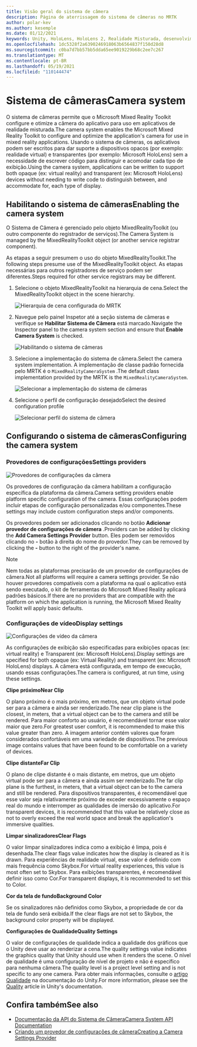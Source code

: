 ```yaml
---
title: Visão geral do sistema de câmera
description: Página de aterrissagem do sistema de câmeras no MRTK
author: polar-kev
ms.author: kesemple
ms.date: 01/12/2021
keywords: Unity, HoloLens, HoloLens 2, Realidade Misturada, desenvolvimento, MRTK, Câmera,
ms.openlocfilehash: 1dc5328f2a6390246918063b6564837f150d28d8
ms.sourcegitcommit: c0ba7d7bb57bb5dda65ee9019229b68c2ee7c267
ms.translationtype: MT
ms.contentlocale: pt-BR
ms.lasthandoff: 05/19/2021
ms.locfileid: "110144474"
---
```

# <a name="camera-system"></a><span data-ttu-id="e22a5-104">Sistema de câmeras</span><span class="sxs-lookup"><span data-stu-id="e22a5-104">Camera system</span></span>

<span data-ttu-id="e22a5-105">O sistema de câmeras permite que o Microsoft Mixed Reality Toolkit configure e otimize a câmera do aplicativo para uso em aplicativos de realidade misturada.</span><span class="sxs-lookup"><span data-stu-id="e22a5-105">The camera system enables the Microsoft Mixed Reality Toolkit to configure and optimize the application's camera for use in mixed reality applications.</span></span> <span data-ttu-id="e22a5-106">Usando o sistema de câmeras, os aplicativos podem ser escritos para dar suporte a dispositivos opacos (por exemplo: realidade virtual) e transparentes (por exemplo: Microsoft HoloLens) sem a necessidade de escrever código para distinguir e acomodar cada tipo de exibição.</span><span class="sxs-lookup"><span data-stu-id="e22a5-106">Using the camera system, applications can be written to support both opaque (ex: virtual reality) and transparent (ex: Microsoft HoloLens) devices without needing to write code to distinguish between, and accommodate for, each type of display.</span></span>

## <a name="enabling-the-camera-system"></a><span data-ttu-id="e22a5-107">Habilitando o sistema de câmeras</span><span class="sxs-lookup"><span data-stu-id="e22a5-107">Enabling the camera system</span></span>

<span data-ttu-id="e22a5-108">O Sistema de Câmera é gerenciado pelo objeto MixedRealityToolkit (ou outro componente do registrador de serviços).</span><span class="sxs-lookup"><span data-stu-id="e22a5-108">The Camera System is managed by the MixedRealityToolkit object (or another service registrar component).</span></span>

<span data-ttu-id="e22a5-109">As etapas a seguir presumem o uso do objeto MixedRealityToolkit.</span><span class="sxs-lookup"><span data-stu-id="e22a5-109">The following steps presume use of the MixedRealityToolkit object.</span></span> <span data-ttu-id="e22a5-110">As etapas necessárias para outros registradores de serviço podem ser diferentes.</span><span class="sxs-lookup"><span data-stu-id="e22a5-110">Steps required for other service registrars may be different.</span></span>

1. <span data-ttu-id="e22a5-111">Selecione o objeto MixedRealityToolkit na hierarquia de cena.</span><span class="sxs-lookup"><span data-stu-id="e22a5-111">Select the MixedRealityToolkit object in the scene hierarchy.</span></span>

    ![Hierarquia de cena configurada do MRTK](../images/MRTK_ConfiguredHierarchy.png)

2. <span data-ttu-id="e22a5-113">Navegue pelo painel Inspetor até a seção sistema de câmeras e verifique se **Habilitar Sistema de Câmera** está marcado.</span><span class="sxs-lookup"><span data-stu-id="e22a5-113">Navigate the Inspector panel to the camera system section and ensure that **Enable Camera System** is checked.</span></span>

    ![Habilitando o sistema de câmeras](../images/camera-system/EnableCameraSystem.png)

3. <span data-ttu-id="e22a5-115">Selecione a implementação do sistema de câmera.</span><span class="sxs-lookup"><span data-stu-id="e22a5-115">Select the camera system implementation.</span></span> <span data-ttu-id="e22a5-116">A implementação de classe padrão fornecida pelo MRTK é o `MixedRealityCameraSystem` .</span><span class="sxs-lookup"><span data-stu-id="e22a5-116">The default class implementation provided by the MRTK is the `MixedRealityCameraSystem`.</span></span>

    ![Selecionar a implementação do sistema de câmeras](../images/camera-system/SelectCameraSystemType.png)

4. <span data-ttu-id="e22a5-118">Selecione o perfil de configuração desejado</span><span class="sxs-lookup"><span data-stu-id="e22a5-118">Select the desired configuration profile</span></span>

    ![Selecionar perfil do sistema de câmera](../images/camera-system/SelectCameraProfile.png)

## <a name="configuring-the-camera-system"></a><span data-ttu-id="e22a5-120">Configurando o sistema de câmeras</span><span class="sxs-lookup"><span data-stu-id="e22a5-120">Configuring the camera system</span></span>

### <a name="settings-providers"></a><span data-ttu-id="e22a5-121">Provedores de configurações</span><span class="sxs-lookup"><span data-stu-id="e22a5-121">Settings providers</span></span>

![Provedores de configurações da câmera](../images/camera-system/CameraSettingsProviders.png)

<span data-ttu-id="e22a5-123">Os provedores de configuração da câmera habilitam a configuração específica da plataforma da câmera.</span><span class="sxs-lookup"><span data-stu-id="e22a5-123">Camera setting providers enable platform specific configuration of the camera.</span></span> <span data-ttu-id="e22a5-124">Essas configurações podem incluir etapas de configuração personalizadas e/ou componentes.</span><span class="sxs-lookup"><span data-stu-id="e22a5-124">These settings may include custom configuration steps and/or components.</span></span>

<span data-ttu-id="e22a5-125">Os provedores podem ser adicionados clicando no botão **Adicionar provedor de configurações de câmera** .</span><span class="sxs-lookup"><span data-stu-id="e22a5-125">Providers can be added by clicking the **Add Camera Settings Provider** button.</span></span> <span data-ttu-id="e22a5-126">Eles podem ser removidos clicando no **-** botão à direita do nome do provedor.</span><span class="sxs-lookup"><span data-stu-id="e22a5-126">They can be removed by clicking the **-** button to the right of the provider's name.</span></span>

> [!Note]
> <span data-ttu-id="e22a5-127">Nem todas as plataformas precisarão de um provedor de configurações de câmera.</span><span class="sxs-lookup"><span data-stu-id="e22a5-127">Not all platforms will require a camera settings provider.</span></span> <span data-ttu-id="e22a5-128">Se não houver provedores compatíveis com a plataforma na qual o aplicativo está sendo executado, o kit de ferramentas do Microsoft Mixed Reality aplicará padrões básicos.</span><span class="sxs-lookup"><span data-stu-id="e22a5-128">If there are no providers that are compatible with the platform on which the application is running, the Microsoft Mixed Reality Toolkit will apply basic defaults.</span></span>

### <a name="display-settings"></a><span data-ttu-id="e22a5-129">Configurações de vídeo</span><span class="sxs-lookup"><span data-stu-id="e22a5-129">Display settings</span></span>

![Configurações de vídeo da câmera](../images/camera-system/CameraDisplaySettings.png)

<span data-ttu-id="e22a5-131">As configurações de exibição são especificadas para exibições opacas (ex: virtual reality) e Transparent (ex: Microsoft HoloLens).</span><span class="sxs-lookup"><span data-stu-id="e22a5-131">Display settings are specified for both opaque (ex: Virtual Reality) and transparent (ex: Microsoft HoloLens) displays.</span></span> <span data-ttu-id="e22a5-132">A câmera está configurada, em tempo de execução, usando essas configurações.</span><span class="sxs-lookup"><span data-stu-id="e22a5-132">The camera is configured, at run time, using these settings.</span></span>

<span data-ttu-id="e22a5-133">**Clipe próximo**</span><span class="sxs-lookup"><span data-stu-id="e22a5-133">**Near Clip**</span></span>

<span data-ttu-id="e22a5-134">O plano próximo é o mais próximo, em metros, que um objeto virtual pode ser para a câmera e ainda ser renderizado.</span><span class="sxs-lookup"><span data-stu-id="e22a5-134">The near clip plane is the closest, in meters, that a virtual object can be to the camera and still be rendered.</span></span> <span data-ttu-id="e22a5-135">Para maior conforto ao usuário, é recomendável tornar esse valor maior que zero.</span><span class="sxs-lookup"><span data-stu-id="e22a5-135">For greatest user comfort, it is recommended to make this value greater than zero.</span></span> <span data-ttu-id="e22a5-136">A imagem anterior contém valores que foram considerados confortáveis em uma variedade de dispositivos.</span><span class="sxs-lookup"><span data-stu-id="e22a5-136">The previous image contains values that have been found to be comfortable on a variety of devices.</span></span>

<span data-ttu-id="e22a5-137">**Clipe distante**</span><span class="sxs-lookup"><span data-stu-id="e22a5-137">**Far Clip**</span></span>

<span data-ttu-id="e22a5-138">O plano de clipe distante é o mais distante, em metros, que um objeto virtual pode ser para a câmera e ainda assim ser renderizado.</span><span class="sxs-lookup"><span data-stu-id="e22a5-138">The far clip plane is the furthest, in meters, that a virtual object can be to the camera and still be rendered.</span></span> <span data-ttu-id="e22a5-139">Para dispositivos transparentes, é recomendável que esse valor seja relativamente próximo de exceder excessivamente o espaço real do mundo e interromper as qualidades de imersão do aplicativo.</span><span class="sxs-lookup"><span data-stu-id="e22a5-139">For transparent devices, it is recommended that this value be relatively close as not to overly exceed the real world space and break the application's immersive qualities.</span></span>

<span data-ttu-id="e22a5-140">**Limpar sinalizadores**</span><span class="sxs-lookup"><span data-stu-id="e22a5-140">**Clear Flags**</span></span>

<span data-ttu-id="e22a5-141">O valor limpar sinalizadores indica como a exibição é limpa, pois é desenhada.</span><span class="sxs-lookup"><span data-stu-id="e22a5-141">The clear flags value indicates how the display is cleared as it is drawn.</span></span> <span data-ttu-id="e22a5-142">Para experiências de realidade virtual, esse valor é definido com mais frequência como Skybox.</span><span class="sxs-lookup"><span data-stu-id="e22a5-142">For virtual reality experiences, this value is most often set to Skybox.</span></span> <span data-ttu-id="e22a5-143">Para exibições transparentes, é recomendável definir isso como Cor.</span><span class="sxs-lookup"><span data-stu-id="e22a5-143">For transparent displays, it is recommended to set this to Color.</span></span>

<span data-ttu-id="e22a5-144">**Cor da tela de fundo**</span><span class="sxs-lookup"><span data-stu-id="e22a5-144">**Background Color**</span></span>

<span data-ttu-id="e22a5-145">Se os sinalizadores não definidos como Skybox, a propriedade de cor da tela de fundo será exibida.</span><span class="sxs-lookup"><span data-stu-id="e22a5-145">If the clear flags are not set to Skybox, the background color property will be displayed.</span></span>

<span data-ttu-id="e22a5-146">**Configurações de Qualidade**</span><span class="sxs-lookup"><span data-stu-id="e22a5-146">**Quality Settings**</span></span>

<span data-ttu-id="e22a5-147">O valor de configurações de qualidade indica a qualidade dos gráficos que o Unity deve usar ao renderizar a cena.</span><span class="sxs-lookup"><span data-stu-id="e22a5-147">The quality settings value indicates the graphics quality that Unity should use when it renders the scene.</span></span> <span data-ttu-id="e22a5-148">O nível de qualidade é uma configuração de nível de projeto e não é específico para nenhuma câmera.</span><span class="sxs-lookup"><span data-stu-id="e22a5-148">The quality level is a project level setting and is not specific to any one camera.</span></span> <span data-ttu-id="e22a5-149">Para obter mais informações, consulte o [artigo Qualidade](https://docs.unity3d.com/Manual/class-QualitySettings.html) na documentação do Unity.</span><span class="sxs-lookup"><span data-stu-id="e22a5-149">For more information, please see the [Quality](https://docs.unity3d.com/Manual/class-QualitySettings.html) article in Unity's documentation.</span></span>

## <a name="see-also"></a><span data-ttu-id="e22a5-150">Confira também</span><span class="sxs-lookup"><span data-stu-id="e22a5-150">See also</span></span>

- [<span data-ttu-id="e22a5-151">Documentação da API do Sistema de Câmera</span><span class="sxs-lookup"><span data-stu-id="e22a5-151">Camera System API Documentation</span></span>](xref:Microsoft.MixedReality.Toolkit.CameraSystem)
- [<span data-ttu-id="e22a5-152">Criando um provedor de configurações de câmera</span><span class="sxs-lookup"><span data-stu-id="e22a5-152">Creating a Camera Settings Provider</span></span>](create-settings-provider.md)
